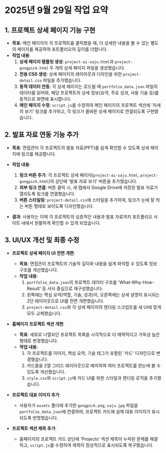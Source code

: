 # 2025년 9월 29일 작업 요약

## 1. 프로젝트 상세 페이지 기능 구현

- **목표**: 메인 페이지의 각 프로젝트를 클릭했을 때, 더 상세한 내용을 볼 수 있는 별도의 페이지를 제공하여 포트폴리오의 깊이를 더합니다.
- **작업 내용**:
    1.  **상세 페이지 템플릿 생성**: `project-ai-saju.html`과 `project-gongpick.html` 두 개의 상세 페이지 파일을 생성했습니다.
    2.  **전용 CSS 생성**: 상세 페이지의 레이아웃과 디자인을 위한 `project-detail.css` 파일을 추가했습니다.
    3.  **동적 데이터 연동**: 각 상세 페이지는 로드될 때 `portfolio_data.json` 파일의 데이터를 읽어와, 해당 프로젝트의 상세 정보(요약, 주요 성과, 사용 기술 등)를 동적으로 화면에 표시합니다.
    4.  **메인 페이지 수정**: `script.js`를 수정하여 메인 페이지의 프로젝트 섹션에 '자세히 보기' 링크를 추가하고, 각 링크가 올바른 상세 페이지로 연결되도록 구현했습니다.

## 2. 발표 자료 연동 기능 추가

- **목표**: 면접관이 각 프로젝트의 발표 자료(PPT)를 쉽게 확인할 수 있도록 상세 페이지에 링크를 제공합니다.
- **작업 내용**:
    1.  **링크 버튼 추가**: 각 프로젝트 상세 페이지(`project-ai-saju.html`, `project-gongpick.html`)의 상단에 '발표 자료 보기' 버튼을 추가했습니다.
    2.  **외부 링크 연결**: 버튼 클릭 시, 새 탭에서 Google Drive에 저장된 발표 자료가 열리도록 링크를 연결했습니다.
    3.  **버튼 스타일링**: `project-detail.css`에 스타일을 추가하여, 링크가 눈에 잘 띄는 버튼 형태로 보이도록 디자인했습니다.

- **결과**: 사용자는 이제 각 프로젝트의 심층적인 내용과 발표 자료까지 포트폴리오 사이트 내에서 원활하게 확인할 수 있게 되었습니다.

## 3. UI/UX 개선 및 최종 수정

- **프로젝트 상세 페이지 UI 전면 개편**:
    - **목표**: 면접관이 프로젝트의 기술적 깊이와 내용을 쉽게 파악할 수 있도록 정보 구조를 개선했습니다.
    - **작업 내용**:
        1.  `portfolio_data.json`의 프로젝트 데이터 구조를 'What-Why-How-Result' 등 서사 중심으로 재구성했습니다.
        2.  왼쪽에는 핵심 요약(역할, 기술, 성과)이, 오른쪽에는 상세 설명이 표시되는 2단 레이아웃으로 UI를 전면 개편했습니다.
        3.  `project-detail.css`와 각 상세 페이지의 렌더링 스크립트를 새 UI에 맞게 모두 교체했습니다.

- **홈페이지 프로젝트 섹션 개편**:
    - **목표**: 세로로 나열되던 프로젝트 목록을 시각적으로 더 매력적이고 가독성 높은 형태로 변경했습니다.
    - **작업 내용**:
        1.  각 프로젝트를 이미지, 핵심 요약, 기술 태그가 포함된 '카드' 디자인으로 변경했습니다.
        2.  카드들을 2열 그리드 레이아웃으로 배치하여 여러 프로젝트를 한눈에 볼 수 있도록 개선했습니다.
        3.  `style.css`와 `script.js`에 카드 UI를 위한 스타일과 렌더링 로직을 추가했습니다.

- **프로젝트 대표 이미지 추가**:
    - 사용자가 `assets` 폴더에 추가한 `gongpick.png`, `saju.jpg` 파일을 `portfolio_data.json`에 연결하여, 프로젝트 카드에 실제 대표 이미지가 표시되도록 반영했습니다.

- **프로젝트 섹션 제목 추가**:
    - 홈페이지의 프로젝트 카드 상단에 'Projects' 섹션 제목이 누락된 문제를 해결하고, `script.js`를 수정하여 제목이 정상적으로 표시되도록 복구했습니다.